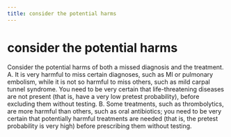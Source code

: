 ```yaml
---
title: consider the potential harms
---
```

# consider the potential harms

Consider the potential harms of both a missed diagnosis and the treatment.
A.  It is very harmful to miss certain diagnoses, such as MI or pulmonary embolism, while it is not so harmful to miss others, such as mild carpal tunnel syndrome. You need to be very certain that life-threatening diseases are not present (that is, have a very low pretest probability), before excluding them without testing.
B.  Some treatments, such as thrombolytics, are more harmful than others, such as oral antibiotics; you need to be very certain that potentially harmful treatments are needed (that is, the pretest probability is very high) before prescribing them without testing.

